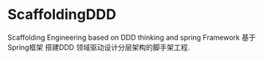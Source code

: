 # ScaffoldingDDD
Scaffolding Engineering based on DDD thinking and spring Framework
基于Spring框架 搭建DDD 领域驱动设计分层架构的脚手架工程.

